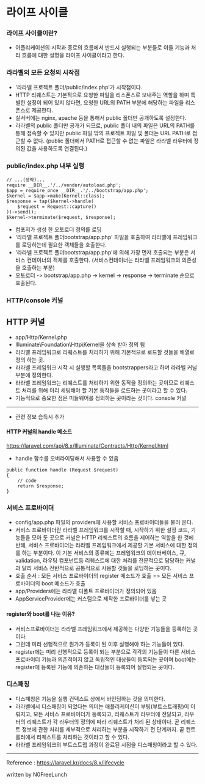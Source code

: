 # 라이프 사이클

### 라이프 사이클이란?
- 어플리케이션의 시작과 종료의 흐름에서 반드시 실행되는 부분들로 이들 기능과 처리 흐름에 대한 설명을 라이프 사이클이라고 한다.

### 라라벨의 모든 요청의 시작점
- '라라벨 프로젝트 폴더/public/index.php'가 시작점이다.
- HTTP 리퀘스트는 기본적으로 요청한 파일을 리스폰스로 보내주는 역할을 하며 특별한 설정이 되어 있지 않다면, 요청한 URL의 PATH 부분에 해당하는 파일을 리스폰스로 제공한다.
- 실서버에는 nginx, apache 등을 통해서 public 폴더만 공개하도록 설정한다.
- 라라벨의 public 폴더만 공개가 되므로, public 폴더 내의 파일은 URL의 PATH를 통해 접속할 수 있지만 public 파일 밖의 프로젝트 파일 및 폴더는 URL PATH로 접근할 수 없다. (public 폴더에서 PATH로 접근할 수 없는 파일은 라라벨 라우터에 정의된 값을 사용하도록 연결된다.)

### public/index.php 내부 실행
```
// ...(생략)...
require __DIR__.'/../vendor/autoload.php';
$app = require_once __DIR__.'/../bootstrap/app.php';
$kernel = $app->make(Kernel::class);
$response = tap($kernel->handle(
    $request = Request::capture()
))->send();
$kernel->terminate($request, $response);
```
- 컴포저가 생성 한 오토로더 정의를 로딩
- '라라벨 프로젝트 폴더bootstrap/app.php' 파일을 호출하여 라라벨에 프레임워크를 로딩하는데 필요한 객체들을 호출한다.
- '라라벨 프로젝트 폴더bootstrap/app.php'에 의해 가장 먼저 호출되는 부분은 서비스 컨테이너의 객체를 호출한다. (서비스컨테이너는 라라벨 프레임워크의 의존성을 호출하는 부분)
- 오토로더 -> bootstrap/app.php -> kernel -> response -> terminate 순으로 호출된다.


### HTTP/console 커널
HTTP 커널
---------
- app/Http/Kernel.php
- Illuminate\Foundation\Http\Kernel을 상속 받아 정의 됨
- 라라벨 프레임워크로 리퀘스트를 처리하기 위해 기본적으로 로드할 것들을 배열로 정의 하는 곳.
- 라라벨 프레임워크 시작 시 실행할 목록들을 bootstrappers라고 하며 라라벨 커널 부분에 정의한다.
- 라라벨 프레임워크는 리퀘스트를 처리하기 위한 동작을 정의하는 곳이므로 리퀘스트 처리를 위해 미리 세팅해야 할 기본 동작들을 로드하는 곳이라고 할 수 있다.
- 기능적으로 중요한 점은 미들웨어를 정의하는 곳이라는 것이다. 
console 커널
-----------
- 관련 정보 습득시 추가

#### HTTP 커널의 handle 메소드
https://laravel.com/api/8.x/Illuminate/Contracts/Http/Kernel.html
- handle 함수를 오버라이딩해서 사용할 수 있음
```
public function handle (Request $request)
{
    // code
    return $response;
}
```

### 서비스 프로바이더
- config/app.php 파일의 providers에 사용할 서비스 프로바이더들을 불러 온다.
- 서비스 프로바이더란 라라벨 프레임워크를 시작할 때, 시작하기 위한 설정 코드, 기능들을 모아 둔 곳으로 커널은 HTTP 리퀘스트의 흐름을 제어하는 역할을 한 것에 반해, 서비스 프로바이더는 라라벨 프레임워크에서 제공할 기본 서비스에 대한 정의를 하는 부분이다. 이 기본 서비스의 종류에는 프레임워크의 데이터베이스, 큐, validation, 라우팅 컴포넌트등 리퀘스트에 대한 처리를 전문적으로 담당하는 커널과 달리 서비스 전반적으로 공통적으로 사용할 것들을 로딩하는 곳이다.
- 호출 순서 : 모든 서비스 프로바이더의 register 메소드가 호출 => 모든 서비스 프로바이더의 boot 메소드가 호출
- app/Providers에는 라라벨 디폴트 프로바이더가 정의되어 있음
- AppServiceProvider에는 커스텀으로 제작한 프로바이더를 넣는 곳

#### register와 boot를 나눈 이유?
- 서비스프로바이더는 라라벨 프레임워크에서 제공하는 다양한 기능들을 등록하는 곳이다.
- 그런데 미리 선행적으로 뭔가가 등록이 된 이후 실행해야 하는 기능들이 있다.
- register에는 미리 선행적으로 등록이 되는 부분으로 각각의 기능들이 다른 서비스프로바이더 기능과 의존적이지 않고 독립적인 대상들이 등록되는 곳이며 boot에는 register에 등록된 기능에 의존하는 대상들이 등록되어 실행되는 곳이다.

### 디스패칭
- 디스패칭은 기능을 실행 컨텍스트 상에서 바인딩하는 것을 의미한다.
- 라라벨에서 디스패칭이 되었다는 의미는 애플리케이션이 부팅(부트스트래핑)이 이뤄지고, 모든 서비스 프로바이더가 등록되고, 리퀘스트가 라우터에 전달되고, 라우터의 리퀘스트가 각 라우터의 정의에 따라 리퀘스트가 처리 된 상태이다. 곧 리퀘스트 정보에 관한 처리를 세부적으로 처리하는 부분을 시작하기 전 단계까지. 곧 컨트롤러에서 리퀘스트를 처리하는 것이라고 할 수 있다.
- 라라벨 프레임워크의 부트스트랩 과정이 완료된 시점을 디스패칭이라고 할 수 있다.


---

Reference : https://laravel.kr/docs/8.x/lifecycle


written by N0FreeLunch

